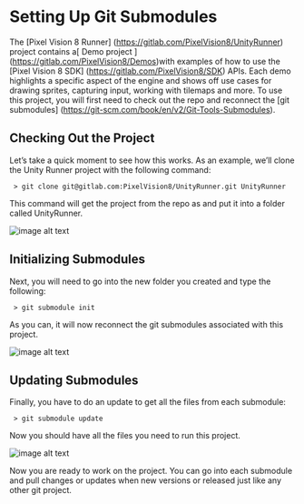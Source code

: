 # Setting Up Git Submodules  

The [Pixel Vision 8 Runner] (https://gitlab.com/PixelVision8/UnityRunner) project contains a[ Demo project ] (https://gitlab.com/PixelVision8/Demos)with examples of how to use the [Pixel Vision 8  SDK] (https://gitlab.com/PixelVision8/SDK) APIs. Each demo highlights a specific aspect of the engine and shows off use cases for drawing sprites,  capturing input, working with tilemaps and more. To use this project, you will first need to check out the repo  and reconnect the [git submodules] (https://git-scm.com/book/en/v2/Git-Tools-Submodules).  

## Checking Out the Project 

Let’s take a quick moment to see how this works. As an example, we’ll clone the Unity Runner project with  the following command: 

     > git clone git@gitlab.com:PixelVision8/UnityRunner.git UnityRunner 

This command will get the project from the repo as and put it into a folder called UnityRunner. 

![image alt text](images/image-0.png)

## Initializing Submodules 

Next, you will need to go into the new folder you created and type the following: 

     > git submodule init 

As you can, it will now reconnect the git submodules associated with this project.



![image alt text](images/image-1.png)

## Updating Submodules 

Finally, you have to do an update to get all the files from each submodule: 

     > git submodule update 

Now you should have all the files you need to run this project. 

![image alt text](images/image-2.png)

Now you are ready to work on the project. You can go into each submodule and pull changes or updates  when new versions or released just like any other git project.

